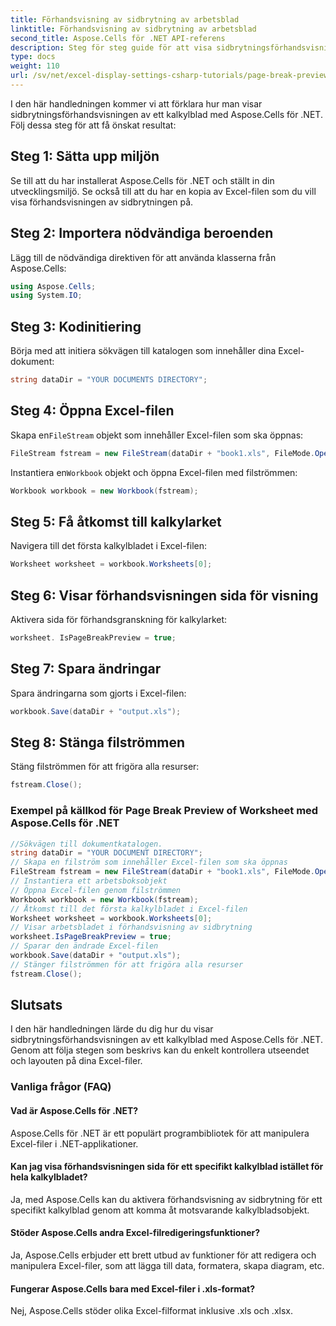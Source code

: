 ```yaml
---
title: Förhandsvisning av sidbrytning av arbetsblad
linktitle: Förhandsvisning av sidbrytning av arbetsblad
second_title: Aspose.Cells för .NET API-referens
description: Steg för steg guide för att visa sidbrytningsförhandsvisning av kalkylblad med Aspose.Cells för .NET.
type: docs
weight: 110
url: /sv/net/excel-display-settings-csharp-tutorials/page-break-preview-of-worksheet/
---
```

I den här handledningen kommer vi att förklara hur man visar sidbrytningsförhandsvisningen av ett kalkylblad med Aspose.Cells för .NET. Följ dessa steg för att få önskat resultat:

## Steg 1: Sätta upp miljön

Se till att du har installerat Aspose.Cells för .NET och ställt in din utvecklingsmiljö. Se också till att du har en kopia av Excel-filen som du vill visa förhandsvisningen av sidbrytningen på.

## Steg 2: Importera nödvändiga beroenden

Lägg till de nödvändiga direktiven för att använda klasserna från Aspose.Cells:

```csharp
using Aspose.Cells;
using System.IO;
```

## Steg 3: Kodinitiering

Börja med att initiera sökvägen till katalogen som innehåller dina Excel-dokument:

```csharp
string dataDir = "YOUR DOCUMENTS DIRECTORY";
```

## Steg 4: Öppna Excel-filen

 Skapa en`FileStream` objekt som innehåller Excel-filen som ska öppnas:

```csharp
FileStream fstream = new FileStream(dataDir + "book1.xls", FileMode.Open);
```

 Instantiera en`Workbook` objekt och öppna Excel-filen med filströmmen:

```csharp
Workbook workbook = new Workbook(fstream);
```

## Steg 5: Få åtkomst till kalkylarket

Navigera till det första kalkylbladet i Excel-filen:

```csharp
Worksheet worksheet = workbook.Worksheets[0];
```

## Steg 6: Visar förhandsvisningen sida för visning

Aktivera sida för förhandsgranskning för kalkylarket:

```csharp
worksheet. IsPageBreakPreview = true;
```

## Steg 7: Spara ändringar

Spara ändringarna som gjorts i Excel-filen:

```csharp
workbook.Save(dataDir + "output.xls");
```

## Steg 8: Stänga filströmmen

Stäng filströmmen för att frigöra alla resurser:

```csharp
fstream.Close();
```

### Exempel på källkod för Page Break Preview of Worksheet med Aspose.Cells för .NET 
```csharp
//Sökvägen till dokumentkatalogen.
string dataDir = "YOUR DOCUMENT DIRECTORY";
// Skapa en filström som innehåller Excel-filen som ska öppnas
FileStream fstream = new FileStream(dataDir + "book1.xls", FileMode.Open);
// Instantiera ett arbetsboksobjekt
// Öppna Excel-filen genom filströmmen
Workbook workbook = new Workbook(fstream);
// Åtkomst till det första kalkylbladet i Excel-filen
Worksheet worksheet = workbook.Worksheets[0];
// Visar arbetsbladet i förhandsvisning av sidbrytning
worksheet.IsPageBreakPreview = true;
// Sparar den ändrade Excel-filen
workbook.Save(dataDir + "output.xls");
// Stänger filströmmen för att frigöra alla resurser
fstream.Close();
```

## Slutsats

I den här handledningen lärde du dig hur du visar sidbrytningsförhandsvisningen av ett kalkylblad med Aspose.Cells för .NET. Genom att följa stegen som beskrivs kan du enkelt kontrollera utseendet och layouten på dina Excel-filer.

### Vanliga frågor (FAQ)

#### Vad är Aspose.Cells för .NET?

Aspose.Cells för .NET är ett populärt programbibliotek för att manipulera Excel-filer i .NET-applikationer.

#### Kan jag visa förhandsvisningen sida för ett specifikt kalkylblad istället för hela kalkylbladet?

Ja, med Aspose.Cells kan du aktivera förhandsvisning av sidbrytning för ett specifikt kalkylblad genom att komma åt motsvarande kalkylbladsobjekt.

#### Stöder Aspose.Cells andra Excel-filredigeringsfunktioner?

Ja, Aspose.Cells erbjuder ett brett utbud av funktioner för att redigera och manipulera Excel-filer, som att lägga till data, formatera, skapa diagram, etc.

#### Fungerar Aspose.Cells bara med Excel-filer i .xls-format?

Nej, Aspose.Cells stöder olika Excel-filformat inklusive .xls och .xlsx.
	